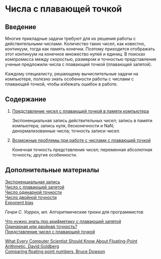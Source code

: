 # Числа с плавающей точкой

## Введение

Многие прикладные задачи требуют для их решения работы с действительными числами. Количество таких чисел, как известно, континуум, тогда как  память конечна. Поэтому приходится отображать этот континуум на конечное множество нулей и единиц. В поисках компромисса между скоростью,  размером и точностью представления ученые предложили числа с плавающей точкой (плавающей запятой).  

Каждому специалисту, решающему вычислительные задачи на компьютере, полезно знать особенности работы с числами с плавающей точкой, чтобы избежать ошибок в работе.  

## Содержание

1. [Представление чисел с плавающей точкой в памяти компьютера](InMemory.md)  

   Экспоненциальная запись действительных чисел; запись в памяти компьютера; запись нуля, бесконечности и NaN; денормализованные числа; точность записи чисел.  

2. [Возможные проблемы при работе с числами с плавающей точкой](Problems.md)  

   Конечная точность представления чисел; переменная абсолютная точность; другие особенности.  

## Дополнительные материалы

[Экспоненциальная запись](https://ru.wikipedia.org/wiki/Экспоненциальная_запись)  
[Число с плавающей запятой](https://ru.wikipedia.org/wiki/Число_с_плавающей_запятой)  
[Число одинарной точности](https://ru.wikipedia.org/wiki/Число_одинарной_точности)  
[Число двойной точности](https://ru.wikipedia.org/wiki/Число_двойной_точности)  
[Exponent bias](https://en.wikipedia.org/wiki/Exponent_bias)



*Генри С. Уоррен, мл.* Алгоритмические трюки для программистов  



[Что нужно знать про арифметику с плавающей запятой](https://habr.com/ru/post/112953/)  
[Одинарная или двойная точность?](https://habr.com/ru/post/331814/)  
[Представление чисел с плавающей точкой](https://neerc.ifmo.ru/wiki/index.php?title=Представление_чисел_с_плавающей_точкой)  



[What Every Computer Scientist Should Know About Floating-Point Arithmetic, David Goldberg](https://www.validlab.com/goldberg/paper.pdf)  
[Comparing floating point numbers, Bruce Dowson](https://randomascii.wordpress.com/2012/02/25/comparing-floating-point-numbers-2012-edition/)  

